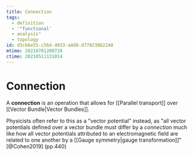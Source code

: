 ```yaml
---
title: Connection
tags:
  - definition
  - '"functional'
  - analysis"
  - topology
id: d3cb6e55-c56d-4933-a4d8-d778238b2248
mtime: 20210701200728
ctime: 20210511131014
---
```


# Connection

A **connection** is an operation that allows for [[Parallel transport]] over [[Vector Bundle|Vector Bundles]].

Physicists often refer to this as a "vector potential" instead, as "all vector potentials defined over a vector bundle must differ by a _connection_ much like how all vector potentials attributed to an electromagnetic field are related to one another by a [[Gauge symmetry|gauge transformation]]" [@Cohen2019] (pp.440)
